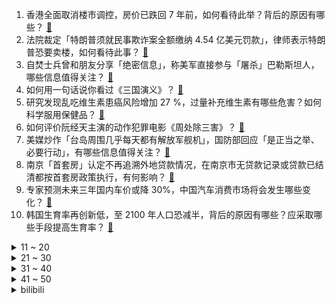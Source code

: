 1. 香港全面取消楼市调控，房价已跌回 7 年前，如何看待此举？背后的原因有哪些？ [:link:](https://www.zhihu.com/question/646389567)
2. 法院裁定「特朗普须就民事欺诈案全额缴纳 4.54 亿美元罚款」，律师表示特朗普恐要卖楼，如何看待此事？ [:link:](https://www.zhihu.com/question/646427704)
3. 自焚士兵曾和朋友分享「绝密信息」，称美军直接参与「屠杀」巴勒斯坦人，哪些信息值得关注？ [:link:](https://www.zhihu.com/question/646406815)
4. 如何用一句话说你看过《三国演义》？ [:link:](https://www.zhihu.com/question/645393745)
5. 研究发现乱吃维生素患癌风险增加 27 %，过量补充维生素有哪些危害？如何科学服用保健品？ [:link:](https://www.zhihu.com/question/646396117)
6. 如何评价阮经天主演的动作犯罪电影《周处除三害》？ [:link:](https://www.zhihu.com/question/646235050)
7. 美媒炒作「台岛周围几乎每天都有解放军舰机」，国防部回应「是正当之举、必要行动」，有哪些信息值得关注？ [:link:](https://www.zhihu.com/question/646456398)
8. 南京「首套房」认定不再追溯外地贷款情况，在南京市无贷款记录或贷款已结清都按首套房政策执行，有何影响？ [:link:](https://www.zhihu.com/question/646438431)
9. 专家预测未来三年国内车价或降 30%，中国汽车消费市场将会发生哪些变化？ [:link:](https://www.zhihu.com/question/646378927)
10. 韩国生育率再创新低，至 2100 年人口恐减半，背后的原因有哪些？应采取哪些手段提高生育率？ [:link:](https://www.zhihu.com/question/646391977)
<details>
<summary>11 ~ 20</summary>

11. 姚洋建议减轻地方政府债务，给地方政府发 4 万亿元资金，将其在疫情中增加的赤字填平，如何看待这一建议？ [:link:](https://www.zhihu.com/question/646409347)
12. 假如你的孩子长了一张老天爷追着喂饭的脸，你支持孩子进入娱乐圈吗？ [:link:](https://www.zhihu.com/question/637543471)
13. 继大众 50 亿元入股之后，小鹏大众签订战略技术合作联合开发协议及订立联合采购计划，哪些信息值得关注？ [:link:](https://www.zhihu.com/question/646392071)
14. 电视剧《猎冰》中有哪些让人「细思恐极」的细节？ [:link:](https://www.zhihu.com/question/645240397)
15. 在写作这条路上，你的第一次稿费是多少？ [:link:](https://www.zhihu.com/question/640409885)
16. 奇瑞iCAR 03 上市，10.98万起，如何看待此价格及产品力表现？ [:link:](https://www.zhihu.com/question/635440878)
17. 张雪峰承认到美国也做不起来，称咨询费在业内不高，对此你怎么看？ [:link:](https://www.zhihu.com/question/646020381)
18. CVPR 2024 有哪些值得关注的工作? [:link:](https://www.zhihu.com/question/645935461)
19. 有哪些闻到就让人心生愉悦的玫瑰味道的香水？ [:link:](https://www.zhihu.com/question/645051130)
20. 艾尔登法环武器为什么没有耐久度? [:link:](https://www.zhihu.com/question/529021247)
</details>
<details>
<summary>21 ~ 30</summary>

21. 「反诈老陈」竞聘协警，声明还想继续从事反诈宣传，对此怎么看？ [:link:](https://www.zhihu.com/question/645928071)
22. 如何评价《咒术回战》252话? [:link:](https://www.zhihu.com/question/646422939)
23. 古代世家贵女的人生，能由自己做主吗？ [:link:](https://www.zhihu.com/question/639920769)
24. 真素颜vs伪素颜？普通人如何拥有自然素颜好皮肤？ [:link:](https://www.zhihu.com/question/646408573)
25. 如何评价喜剧《大王别慌张》？ [:link:](https://www.zhihu.com/question/645512103)
26. 假如未来二三十年后现在的网盘平台倒闭了，我们放上面的（很重要的）文件怎么办？ [:link:](https://www.zhihu.com/question/644393487)
27. 普京发表年度国情咨文，称俄战略核力量处于全面准备状态，西方想把俄罗斯拖入军备竞赛，哪些信息值得关注？ [:link:](https://www.zhihu.com/question/646465428)
28. 遭美国司法部提告窃取知识产权，大陆芯片企业福建晋华终获无罪判决，该案件有哪些信息值得关注？ [:link:](https://www.zhihu.com/question/646248456)
29. 健身期间能用丘比沙拉酱制作食物吗？ [:link:](https://www.zhihu.com/question/646049449)
30. 全球唯一治疗黏多糖贮积症 ⅣA 型药物因许可证到期将于今年 5 月退出中国市场，哪些信息值得关注？ [:link:](https://www.zhihu.com/question/646407238)
</details>
<details>
<summary>31 ~ 40</summary>

31. 为什么感觉手机向折叠屏发展的方向错了？ [:link:](https://www.zhihu.com/question/592056069)
32. 如何评价《黑神话:悟空》拿到2024年2月份游戏版号？ [:link:](https://www.zhihu.com/question/646085222)
33. 为什么世界上的狗多种多样，但是世界上的狼看起来都长得差不多？ [:link:](https://www.zhihu.com/question/644451743)
34. 律师为什么更倾向于协商而不是直接进行诉讼？ [:link:](https://www.zhihu.com/question/640403970)
35. 快递新规 3 月 1 日起施行，快递员将不得擅自代收等，新规实施对行业有哪些影响？是否会引发离职潮？ [:link:](https://www.zhihu.com/question/646549933)
36. 有没有一种饮料，能够让你一口喝出「春天的感觉」？ [:link:](https://www.zhihu.com/question/645394092)
37. 曝《女神异闻录 6》背景仍是高中，外媒对此有些失望，你对该游戏持有的态度是什么？ [:link:](https://www.zhihu.com/question/646041726)
38. 2023 年国民经济统计公报：GDP 增长 5.2 %，全国人口减少 208 万人，如何解读这一数据？ [:link:](https://www.zhihu.com/question/646393484)
39. 如何看待中兴联合各企业共同启动「5G-A XR大空间对战游戏」规模落地计划？ [:link:](https://www.zhihu.com/question/646412372)
40. 「点读机女孩」高君雨自曝患罕见脑瘤，曾称走不出高三状态，为保研熬夜伤了身体，哪些信息值得关注？ [:link:](https://www.zhihu.com/question/646520206)
</details>
<details>
<summary>41 ~ 50</summary>

41. 你身边有没有降维打击的例子？ [:link:](https://www.zhihu.com/question/429428059)
42. 既然我们读过的大多数书，后来都会被我们遗忘，那么阅读的意义是什么？ [:link:](https://www.zhihu.com/question/639181112)
43. 韩国宪法法院判决禁止怀孕 32 周前胎儿性别鉴定的条款违宪，将带来哪些影响？ [:link:](https://www.zhihu.com/question/646401878)
44. 如何评价米哈游《崩坏星穹铁道》2.0版本角色【花火】？ [:link:](https://www.zhihu.com/question/646396224)
45. 为何年轻人上班不愿意精致打扮？ [:link:](https://www.zhihu.com/question/645876469)
46. 写小说怎么塑造一个令人同情的反派？ [:link:](https://www.zhihu.com/question/642850557)
47. 《崩坏：星穹铁道》花火已经上线卡池，建议抽吗？应该如何配队？ [:link:](https://www.zhihu.com/question/646410058)
48. 香港全面撤销所有楼市需求管理措施，所有住宅物业交易无须再缴付额外印花税等，如何看待此举？将有何影响？ [:link:](https://www.zhihu.com/question/646236403)
49. 2023 年度「中国科学十大进展」发布，其中你最关注的是什么？ [:link:](https://www.zhihu.com/question/646405068)
50. 有没有一张照片可以展示出你家小猫咪的武力值？ [:link:](https://www.zhihu.com/question/643850005)
</details><details>
<summary>bilibili</summary>

</details>